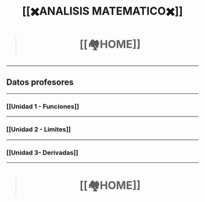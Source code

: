 # <p align = "center"> [[✖️ANALISIS MATEMATICO✖️]]</p>

> # <p align = "center">[[🏘️HOME]]</p>

---
## Datos profesores 

---
### [[Unidad 1 - Funciones]]

---
### [[Unidad 2 - Limites]]

---
### [[Unidad 3- Derivadas]]

---

> # <p align = "center">[[🏘️HOME]]</p>